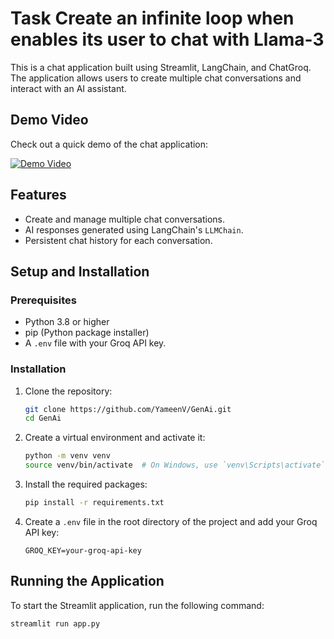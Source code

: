 # Task Create an infinite loop when enables its user to chat with Llama-3

This is a chat application built using Streamlit, LangChain, and ChatGroq. The application allows users to create multiple chat conversations and interact with an AI assistant.

## Demo Video

Check out a quick demo of the chat application:

[![Demo Video](demo/demo_video_thumbnail.png)](demo/demo_video.mp4)

## Features

- Create and manage multiple chat conversations.
- AI responses generated using LangChain's `LLMChain`.
- Persistent chat history for each conversation.


## Setup and Installation

### Prerequisites

- Python 3.8 or higher
- pip (Python package installer)
- A `.env` file with your Groq API key.

### Installation

1. Clone the repository:

    ```sh
    git clone https://github.com/YameenV/GenAi.git
    cd GenAi
    ```

2. Create a virtual environment and activate it:

    ```sh
    python -m venv venv
    source venv/bin/activate  # On Windows, use `venv\Scripts\activate`
    ```

3. Install the required packages:

    ```sh
    pip install -r requirements.txt
    ```

4. Create a `.env` file in the root directory of the project and add your Groq API key:

    ```
    GROQ_KEY=your-groq-api-key
    ```

## Running the Application

To start the Streamlit application, run the following command:

```sh
streamlit run app.py
```
